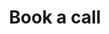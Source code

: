 ---
layout: assessment-book-call
permalink: /payments/book-call/
title: Book a call
class: assessment
iframe_src: "https://calendar.google.com/calendar/appointments/schedules/AcZssZ2pI9U0sUw6yAVCoDr2UK7EXjotdvisU7Hqo6mYmKH26sbfMwcKJb-URDnKJkWdO3JVeb0qNQnD?gv=true"
sitemap: false
---